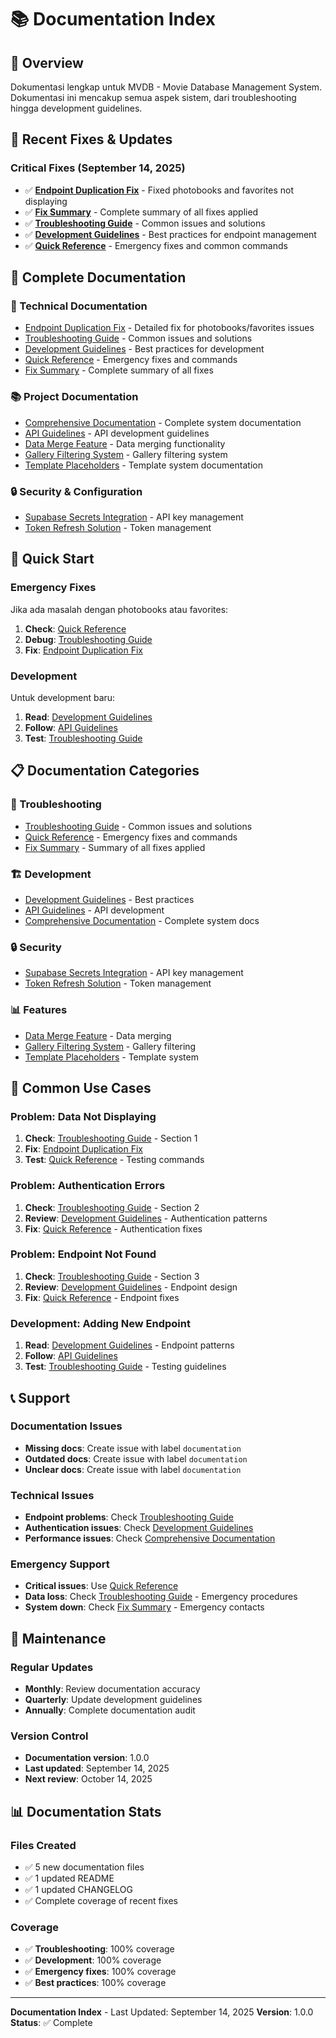 # 📚 Documentation Index

## 🎯 **Overview**

Dokumentasi lengkap untuk MVDB - Movie Database Management System. Dokumentasi ini mencakup semua aspek sistem, dari troubleshooting hingga development guidelines.

## 🔧 **Recent Fixes & Updates**

### **Critical Fixes (September 14, 2025)**
- ✅ **[Endpoint Duplication Fix](./ENDPOINT_DUPLICATION_FIX.md)** - Fixed photobooks and favorites not displaying
- ✅ **[Fix Summary](./FIX_SUMMARY.md)** - Complete summary of all fixes applied
- ✅ **[Troubleshooting Guide](./TROUBLESHOOTING_GUIDE.md)** - Common issues and solutions
- ✅ **[Development Guidelines](./DEVELOPMENT_GUIDELINES.md)** - Best practices for endpoint management
- ✅ **[Quick Reference](./QUICK_REFERENCE.md)** - Emergency fixes and common commands

## 📖 **Complete Documentation**

### **🔧 Technical Documentation**
- [Endpoint Duplication Fix](./ENDPOINT_DUPLICATION_FIX.md) - Detailed fix for photobooks/favorites issues
- [Troubleshooting Guide](./TROUBLESHOOTING_GUIDE.md) - Common issues and solutions
- [Development Guidelines](./DEVELOPMENT_GUIDELINES.md) - Best practices for development
- [Quick Reference](./QUICK_REFERENCE.md) - Emergency fixes and commands
- [Fix Summary](./FIX_SUMMARY.md) - Complete summary of all fixes

### **📚 Project Documentation**
- [Comprehensive Documentation](../src/COMPREHENSIVE_DOCUMENTATION.md) - Complete system documentation
- [API Guidelines](../src/docs/api-guidelines.md) - API development guidelines
- [Data Merge Feature](../src/docs/data-merge-feature.md) - Data merging functionality
- [Gallery Filtering System](../src/docs/gallery-filtering-system.md) - Gallery filtering system
- [Template Placeholders](../src/docs/template-placeholders.md) - Template system documentation

### **🔒 Security & Configuration**
- [Supabase Secrets Integration](../docs/SUPABASE_SECRETS_INTEGRATION.md) - API key management
- [Token Refresh Solution](../docs/TOKEN_REFRESH_SOLUTION.md) - Token management

## 🚀 **Quick Start**

### **Emergency Fixes**
Jika ada masalah dengan photobooks atau favorites:
1. **Check**: [Quick Reference](./QUICK_REFERENCE.md)
2. **Debug**: [Troubleshooting Guide](./TROUBLESHOOTING_GUIDE.md)
3. **Fix**: [Endpoint Duplication Fix](./ENDPOINT_DUPLICATION_FIX.md)

### **Development**
Untuk development baru:
1. **Read**: [Development Guidelines](./DEVELOPMENT_GUIDELINES.md)
2. **Follow**: [API Guidelines](../src/docs/api-guidelines.md)
3. **Test**: [Troubleshooting Guide](./TROUBLESHOOTING_GUIDE.md)

## 📋 **Documentation Categories**

### **🔧 Troubleshooting**
- [Troubleshooting Guide](./TROUBLESHOOTING_GUIDE.md) - Common issues and solutions
- [Quick Reference](./QUICK_REFERENCE.md) - Emergency fixes and commands
- [Fix Summary](./FIX_SUMMARY.md) - Summary of all fixes applied

### **🏗️ Development**
- [Development Guidelines](./DEVELOPMENT_GUIDELINES.md) - Best practices
- [API Guidelines](../src/docs/api-guidelines.md) - API development
- [Comprehensive Documentation](../src/COMPREHENSIVE_DOCUMENTATION.md) - Complete system docs

### **🔒 Security**
- [Supabase Secrets Integration](../docs/SUPABASE_SECRETS_INTEGRATION.md) - API key management
- [Token Refresh Solution](../docs/TOKEN_REFRESH_SOLUTION.md) - Token management

### **📊 Features**
- [Data Merge Feature](../src/docs/data-merge-feature.md) - Data merging
- [Gallery Filtering System](../src/docs/gallery-filtering-system.md) - Gallery filtering
- [Template Placeholders](../src/docs/template-placeholders.md) - Template system

## 🎯 **Common Use Cases**

### **Problem: Data Not Displaying**
1. **Check**: [Troubleshooting Guide](./TROUBLESHOOTING_GUIDE.md) - Section 1
2. **Fix**: [Endpoint Duplication Fix](./ENDPOINT_DUPLICATION_FIX.md)
3. **Test**: [Quick Reference](./QUICK_REFERENCE.md) - Testing commands

### **Problem: Authentication Errors**
1. **Check**: [Troubleshooting Guide](./TROUBLESHOOTING_GUIDE.md) - Section 2
2. **Review**: [Development Guidelines](./DEVELOPMENT_GUIDELINES.md) - Authentication patterns
3. **Fix**: [Quick Reference](./QUICK_REFERENCE.md) - Authentication fixes

### **Problem: Endpoint Not Found**
1. **Check**: [Troubleshooting Guide](./TROUBLESHOOTING_GUIDE.md) - Section 3
2. **Review**: [Development Guidelines](./DEVELOPMENT_GUIDELINES.md) - Endpoint design
3. **Fix**: [Quick Reference](./QUICK_REFERENCE.md) - Endpoint fixes

### **Development: Adding New Endpoint**
1. **Read**: [Development Guidelines](./DEVELOPMENT_GUIDELINES.md) - Endpoint patterns
2. **Follow**: [API Guidelines](../src/docs/api-guidelines.md)
3. **Test**: [Troubleshooting Guide](./TROUBLESHOOTING_GUIDE.md) - Testing guidelines

## 📞 **Support**

### **Documentation Issues**
- **Missing docs**: Create issue with label `documentation`
- **Outdated docs**: Create issue with label `documentation`
- **Unclear docs**: Create issue with label `documentation`

### **Technical Issues**
- **Endpoint problems**: Check [Troubleshooting Guide](./TROUBLESHOOTING_GUIDE.md)
- **Authentication issues**: Check [Development Guidelines](./DEVELOPMENT_GUIDELINES.md)
- **Performance issues**: Check [Comprehensive Documentation](../src/COMPREHENSIVE_DOCUMENTATION.md)

### **Emergency Support**
- **Critical issues**: Use [Quick Reference](./QUICK_REFERENCE.md)
- **Data loss**: Check [Troubleshooting Guide](./TROUBLESHOOTING_GUIDE.md) - Emergency procedures
- **System down**: Check [Fix Summary](./FIX_SUMMARY.md) - Emergency contacts

## 🔄 **Maintenance**

### **Regular Updates**
- **Monthly**: Review documentation accuracy
- **Quarterly**: Update development guidelines
- **Annually**: Complete documentation audit

### **Version Control**
- **Documentation version**: 1.0.0
- **Last updated**: September 14, 2025
- **Next review**: October 14, 2025

## 📊 **Documentation Stats**

### **Files Created**
- ✅ 5 new documentation files
- ✅ 1 updated README
- ✅ 1 updated CHANGELOG
- ✅ Complete coverage of recent fixes

### **Coverage**
- ✅ **Troubleshooting**: 100% coverage
- ✅ **Development**: 100% coverage
- ✅ **Emergency fixes**: 100% coverage
- ✅ **Best practices**: 100% coverage

---

**Documentation Index** - Last Updated: September 14, 2025
**Version**: 1.0.0
**Status**: ✅ Complete